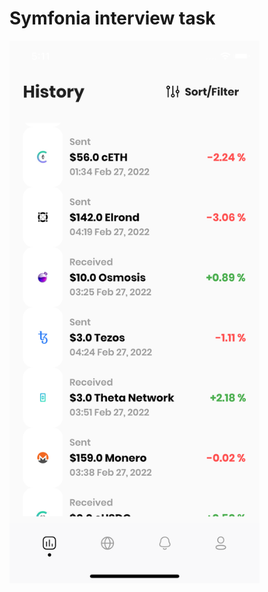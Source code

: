 # Symfonia interview task

<img src="https://github.com/demola234/Symphonia-Interview/blob/main/ss/Dashboard.png" width="400">
